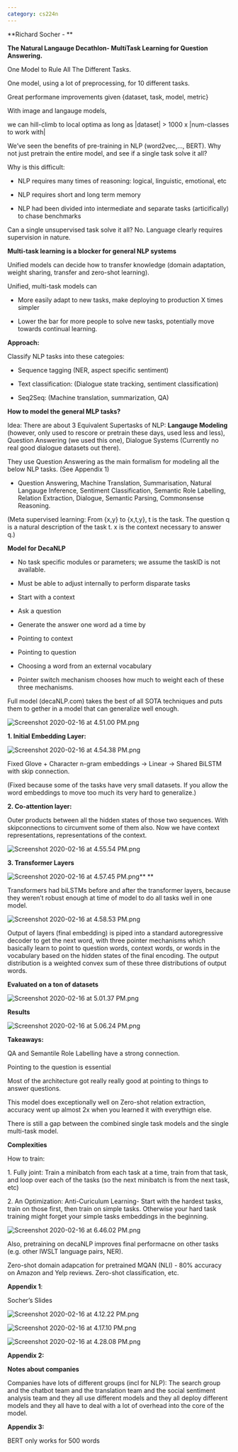 ```yaml
---
category: cs224n
---
```


**Richard Socher - **

**The Natural Langauge Decathlon- MultiTask Learning for Question Answering.**

One Model to Rule All The Different Tasks. 

One model, using a lot of preprocessing, for 10 different tasks.

Great performane improvements given {dataset, task, model, metric}

With image and langauge models, 

we can hill-climb to local optima as long as |dataset| \> 1000 x |num-classes to work with|

We’ve seen the benefits of pre-training in NLP (word2vec,…, BERT). Why not just pretrain the entire model, and see if a single task solve it all?

Why is this difficult:

 - NLP requires many times of reasoning: logical, linguistic, emotional, etc

 - NLP requires short and long term memory

 - NLP had been divided into intermediate and separate tasks (articifically) to chase benchmarks

Can a single unsupervised task solve it all? No. Language clearly requires supervision in nature.

**Multi-task learning is a blocker for general NLP systems**

Unified models can decide how to transfer knowledge (domain adaptation, weight sharing, transfer and zero-shot learning).

Unified, multi-task models can

 - More easily adapt to new tasks, make deploying to production X times simpler

 - Lower the bar for more people to solve new tasks, potentially move towards continual learning.

**Approach:**

Classify NLP tasks into these categoies:

 - Sequence tagging (NER, aspect specific sentiment)

 - Text classification: (Dialogue state tracking, sentiment classification)

 - Seq2Seq: (Machine translation, summarization, QA)

**How to model the general MLP tasks?**

Idea: There are about 3 Equivalent Supertasks of NLP: **Langauge Modeling** (however, only used to rescore or pretrain these days, used less and less), Question Answering (we used this one), Dialogue Systems (Currently no real good dialogue datasets out there).

They use Question Answering as the main formalism for modeling all the below NLP tasks. (See Appendix 1)

 - Question Answering, Machine Translation, Summarisation, Natural Langauge Inference, Sentiment Classification, Semantic Role Labelling, Relation Extraction, Dialogue, Semantic Parsing, Commonsense Reasoning. 

 (Meta supervised learning: From {x,y} to {x,t,y}, t is the task. The question q is a natural description of the task t. x is the context necessary to answer q.)

**Model for DecaNLP**

 - No task specific modules or parameters; we assume the taskID is not available.

 - Must be able to adjust internally to perform disparate tasks

 - Start with a context

 - Ask a question

 - Generate the answer one word ad a time by

 - Pointing to context

 - Pointing to question

 - Choosing a word from an external vocabulary

 - Pointer switch mechanism chooses how much to weight each of these three mechanisms.

Full model (decaNLP.com) takes the best of all SOTA techniques and puts them to gether in a model that can generalize well enough.

![Screenshot 2020-02-16 at 4.51.00 PM.png](resources/8CCA2EA6D44F2D761EC04F36CC9C3C43.png)

**1\. Initial Embedding Layer:**

![Screenshot 2020-02-16 at 4.54.38 PM.png](resources/93F8797A3DA4AA27A674CDC194528319.png)

Fixed Glove + Character n-gram embeddings -\> Linear -\> Shared BiLSTM with skip connection.

(Fixed because some of the tasks have very small datasets. If you allow the word embeddings to move too much its very hard to generalize.)

**2\. Co-attention layer:**

Outer products between all the hidden states of those two sequences. With skipconnections to circumvent some of them also. Now we have context representations, representations of the context.

![Screenshot 2020-02-16 at 4.55.54 PM.png](resources/8EF3274E5BFB9D3AE4BADF45BA8B3A6F.png)

**3\. Transformer Layers**

![Screenshot 2020-02-16 at 4.57.45 PM.png](resources/E96006E9442ED5F0790F5FC9E6929875.png)**
**

Transformers had biLSTMs before and after the transformer layers, because they weren’t robust enough at time of model to do all tasks well in one model. 

![Screenshot 2020-02-16 at 4.58.53 PM.png](resources/9FFA2353A1BE1FCC3160F7967B919C92.png)

Output of layers (final embedding) is piped into a standard autoregressive decoder to get the next word, with three pointer mechanisms which basically learn to point to question words, context words, or words in the vocabulary based on the hidden states of the final encoding. The output distribution is a weighted convex sum of these three distributions of output words.

**Evaluated on a ton of datasets**

![Screenshot 2020-02-16 at 5.01.37 PM.png](resources/DB590EC7818BF58FDDBF9389231C0FE3.png)

**Results**

![Screenshot 2020-02-16 at 5.06.24 PM.png](resources/646F8DBAE7556DEE956789DDE68212DA.png)

**Takeaways:**

QA and Semantile Role Labelling have a strong connection.

Pointing to the question is essential

Most of the architecture got really really good at pointing to things to answer questions.

This model does exceptionally well on Zero-shot relation extraction, accuracy went up almost 2x when you learned it with everythign else.

There is still a gap between the combined single task models and the single multi-task model.

**Complexities**

How to train: 

1\. Fully joint: Train a minibatch from each task at a time, train from that task, and loop over each of the tasks (so the next minibatch is from the next task, etc)

2\. An Optimization: Anti-Curiculum Learning- Start with the hardest tasks, train on those first, then train on simple tasks. Otherwise your hard task training might forget your simple tasks embeddings in the beginning.

![Screenshot 2020-02-16 at 6.46.02 PM.png](resources/6C5BA5AEEEE6A055E9B78F93CF0AF025.png)

Also, pretraining on decaNLP improves final performacne on other tasks (e.g. other IWSLT language pairs, NER).

Zero-shot domain adapcation for pretrained MQAN (NLI) - 80% accuracy on Amazon and Yelp reviews. Zero-shot classification, etc.

**Appendix 1**:

Socher’s Slides

![Screenshot 2020-02-16 at 4.12.22 PM.png](resources/53D8CB4B26888666805A7DC64E6C4245.png)

![Screenshot 2020-02-16 at 4.17.10 PM.png](resources/5B9EE56A3C700CB9963A0928A84B6DE7.png)

![Screenshot 2020-02-16 at 4.28.08 PM.png](resources/7FD963ADED4A79521FDC8641666DDE79.png)

**Appendix 2:**

**Notes about companies**

Companies have lots of different groups (incl for NLP): The search group and the chatbot team and the translation team and the social sentiment analysis team and they all use different models and they all deploy different models and they all have to deal with a lot of overhead into the core of the model.

**Appendix 3:**

BERT only works for 500 words

